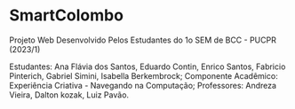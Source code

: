 # SmartColombo
Projeto Web Desenvolvido Pelos Estudantes do 1o SEM de BCC - PUCPR (2023/1)

Estudantes: Ana Flávia dos Santos, Eduardo Contin, Enrico Santos, Fabricio Pinterich, Gabriel Simini, Isabella Berkembrock;
Componente Acadêmico: Experiência Criativa - Navegando na Computação;
Professores: Andreza Vieira, Dalton kozak, Luiz Pavão.
